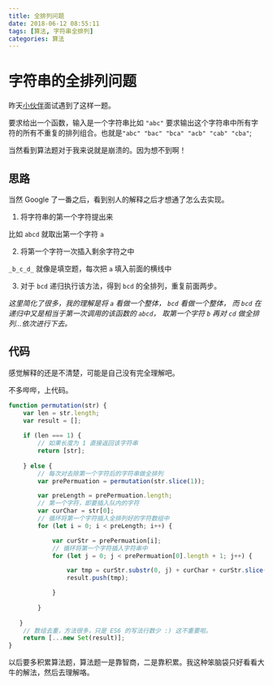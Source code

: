 ```yaml
---
title: 全排列问题
date: 2018-06-12 08:55:11
tags: [算法, 字符串全排列]
categories: 算法
---
```

# 字符串的全排列问题

昨天[小伙伴](https://github.com/MiaoQ)面试遇到了这样一题。

要求给出一个函数，输入是一个字符串比如 `"abc"` 要求输出这个字符串中所有字符的所有不重复的排列组合。也就是`"abc" "bac" "bca" "acb" "cab" "cba"`;

当然看到算法题对于我来说就是崩溃的。因为想不到啊！

## 思路

当然 Google 了一番之后，看到别人的解释之后才想通了怎么去实现。

1. 将字符串的第一个字符提出来

比如 `abcd` 就取出第一个字符 `a`

2. 将第一个字符一次插入剩余字符之中

`_b_c_d_` 就像是填空题，每次把 `a` 填入前面的横线中

3. 对于 `bcd` 递归执行该方法，得到 `bcd` 的全排列，重复前面两步。

*这里简化了很多，我的理解是将 `a` 看做一个整体， `bcd` 看做一个整体， 而 `bcd` 在递归中又是相当于第一次调用的该函数的 `abcd`， 取第一个字符 `b` 再对 `cd` 做全排列...依次进行下去。*


## 代码

感觉解释的还是不清楚，可能是自己没有完全理解吧。

不多哔哔，上代码。

```JavaScript
function permutation(str) {
    var len = str.length;
    var result = [];
 
    if (len === 1) {
        // 如果长度为 1 直接返回该字符串
        return [str];
 
    } else {
        // 每次对去除第一个字符后的字符串做全排列
        var prePermuation = permutation(str.slice(1));

        var preLength = prePermuation.length;
        // 第一个字符，即要插入队内的字符
        var curChar = str[0];
        // 循环将第一个字符插入全排列好的字符数组中
        for (let i = 0; i < preLength; i++) {

            var curStr = prePermuation[i];
            // 循环将第一个字符插入字符串中            
            for (let j = 0; j < prePermuation[0].length + 1; j++) {

                var tmp = curStr.substr(0, j) + curChar + curStr.slice(j);
                result.push(tmp);

            }
        
        }
   
   }
    // 数组去重，方法很多，只是 ES6 的写法行数少 :) 这不重要啦。
    return [...new Set(result)];
}
```

以后要多积累算法题，算法题一是靠智商，二是靠积累。我这种笨脑袋只好看看大牛的解法，然后去理解咯。

